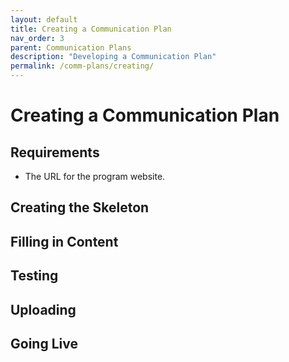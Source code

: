 ```yaml
---
layout: default
title: Creating a Communication Plan
nav_order: 3
parent: Communication Plans
description: "Developing a Communication Plan"
permalink: /comm-plans/creating/
---
```


# Creating a Communication Plan

## Requirements
* The URL for the program website. 

## Creating the Skeleton

## Filling in Content

## Testing

## Uploading

## Going Live